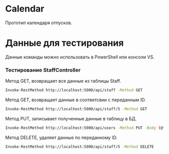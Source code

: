 # Сalendar
Прототип календаря отпусков.

# Данные для тестирования

Данные команды можно использовать в PowerShell или консоли VS.

### Тестирование StaffController

Метод GET, возвращает все данные из таблицы Staff.

```sh
Invoke-RestMethod http://localhost:5000/api/staff -Method GET
```

Метод GET, возвращает данные в соответсвии с переданным ID.

```sh
Invoke-RestMethod http://localhost:5000/api/staff/5 -Method GET
```

Метод PUT, записывает полученные данные в таблицу в БД.

```sh
Invoke-RestMethod http://localhost:5000/api/users -Method PUT -Body (@{name = "Alex"; colorId = "27"} | ConvertTo-Json) -ContentType "application/json"
```
Метод DELETE, удаляет данные по переданному ID.

```sh
Invoke-RestMethod http://localhost:5000/api/staff/5 -Method DELETE
```